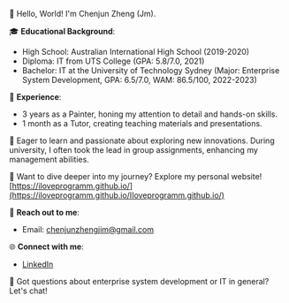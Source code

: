 👋 Hello, World! I'm Chenjun Zheng (Jm).

🎓 **Educational Background**:
- High School: Australian International High School (2019-2020)
- Diploma: IT from UTS College (GPA: 5.8/7.0, 2021)
- Bachelor: IT at the University of Technology Sydney (Major: Enterprise System Development, GPA: 6.5/7.0, WAM: 86.5/100, 2022-2023)

🔧 **Experience**:
- 3 years as a Painter, honing my attention to detail and hands-on skills.
- 1 month as a Tutor, creating teaching materials and presentations.

🌟 Eager to learn and passionate about exploring new innovations. During university, I often took the lead in group assignments, enhancing my management abilities.

🌟 Want to dive deeper into my journey? Explore my personal website! [https://iloveprogramm.github.io/](https://iloveprogramm.github.io/IIoveprogramm.github.io/)

📩 **Reach out to me**:
- Email: [chenjunzhengjim@gmail.com](mailto:chenjunzhengjim@gmail.com)
  
🌐 **Connect with me**:
- [LinkedIn](https://www.linkedin.com/in/jm-zheng-30878728a/)

🤔 Got questions about enterprise system development or IT in general? Let's chat!
